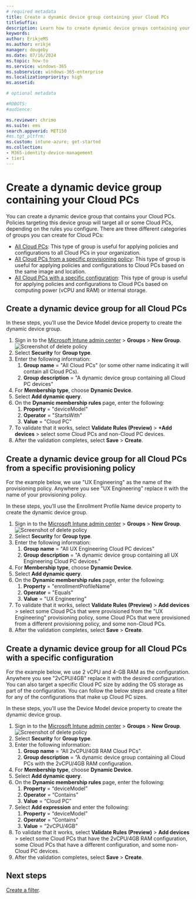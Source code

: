 ```yaml
---
# required metadata
title: Create a dynamic device group containing your Cloud PCs
titleSuffix:
description: Learn how to create dynamic device groups containing your Cloud PCs.
keywords:
author: ErikjeMS  
ms.author: erikje
manager: dougeby
ms.date: 07/16/2024
ms.topic: how-to
ms.service: windows-365
ms.subservice: windows-365-enterprise
ms.localizationpriority: high
ms.assetid: 

# optional metadata

#ROBOTS:
#audience:

ms.reviewer: chrimo
ms.suite: ems
search.appverid: MET150
#ms.tgt_pltfrm:
ms.custom: intune-azure; get-started
ms.collection:
- M365-identity-device-management
- tier1
---
```


# Create a dynamic device group containing your Cloud PCs

You can create a dynamic device group that contains your Cloud PCs. Policies targeting this device group will target all or some Cloud PCs, depending on the rules you configure. There are three different categories of groups you can create for Cloud PCs:

- [All Cloud PCs](#create-a-dynamic-device-group-for-all-cloud-pcs): This type of group is useful for applying policies and configurations to all Cloud PCs in your organization.
- [All Cloud PCs from a specific provisioning policy](#create-a-dynamic-device-group-for-all-cloud-pcs-from-a-specific-provisioning-policy): This type of group is useful for applying policies and configurations to Cloud PCs based on the same image and location.
- [All Cloud PCs with a specific configuration](#create-a-dynamic-device-group-for-all-cloud-pcs-with-a-specific-configuration): This type of group is useful for applying policies and configurations to Cloud PCs based on computing power (vCPU and RAM) or internal storage.

## Create a dynamic device group for all Cloud PCs

In these steps, you’ll use the Device Model device property to create the dynamic device group.

1. Sign in to the [Microsoft Intune admin center](https://go.microsoft.com/fwlink/?linkid=2109431) > **Groups** > **New Group**.
![Screenshot of delete policy](./media/create-dynamic-device-group-all-cloudpcs/create-group.png)
2. Select **Security** for **Group type**.
3. Enter the following information:
    1. **Group name** = "All Cloud PCs" (or some other name indicating it will contain all Cloud PCs).
    2. **Group description** = "A dynamic device group containing all Cloud PC devices"
4. For **Membership type**, choose **Dynamic Device**.
5. Select **Add dynamic query**.
6. On the **Dynamic membership rules** page, enter the following:
    1. **Property** = "deviceModel"
    2. **Operator** = "StartsWith"
    3. **Value** = "Cloud PC"
7. To validate that it works, select **Validate Rules (Preview)** > **+Add devices** > select some Cloud PCs and non-Cloud PC devices.
8. After the validation completes, select **Save** > **Create**.

## Create a dynamic device group for all Cloud PCs from a specific provisioning policy

For the example below, we use "UX Engineering" as the name of the provisioning policy. Anywhere you see "UX Engineering" replace it with the name of your provisioning policy.

In these steps, you’ll use the Enrollment Profile Name device property to create the dynamic device group.

1. Sign in to the [Microsoft Intune admin center](https://go.microsoft.com/fwlink/?linkid=2109431) > **Groups** > **New Group**.
![Screenshot of delete policy](./media/create-dynamic-device-group-all-cloudpcs/create-group.png)
2. Select **Security** for **Group type**.
3. Enter the following information:
    1. **Group name** = "All UX Engineering Cloud PC devices"
    2. **Group description** = "A dynamic device group containing all UX Engineering Cloud PC devices."
4. For **Membership type**, choose **Dynamic Device**.
5. Select **Add dynamic query**.
6. On the **Dynamic membership rules** page, enter the following:
    1. **Property** = "enrollmentProfileName"
    2. **Operator** = "Equals"
    3. **Value** = "UX Engineering"
7. To validate that it works, select **Validate Rules (Preview)** > **Add devices** > select some Cloud PCs that were provisioned from the "UX Engineering" provisioning policy, some Cloud PCs that were provisioned from a different provisioning policy, and some non-Cloud PCs.
8. After the validation completes, select **Save** > **Create**.

## Create a dynamic device group for all Cloud PCs with a specific configuration

For the example below, we use 2 vCPU and 4-GB RAM as the configuration. Anywhere you see "2vCPU/4GB" replace it with the desired configuration. You can also target a specific Cloud PC size by adding the OS storage as part of the configuration. You can follow the below steps and create a filter for any of the configurations that make up Cloud PC sizes.

In these steps, you'll use the Device Model device property to create the dynamic device group.

1. Sign in to the [Microsoft Intune admin center](https://go.microsoft.com/fwlink/?linkid=2109431) > **Groups** > **New Group**.
![Screenshot of delete policy](./media/create-dynamic-device-group-all-cloudpcs/create-group.png)
2. Select **Security** for **Group type**.
3. Enter the following information:
    1. **Group name** = “All 2vCPU/4GB RAM Cloud PCs".
    2. **Group description** = “A dynamic device group containing all Cloud PCs with the 2vCPU/4GB RAM configuration.
4. For **Membership type**, choose **Dynamic Device**.
5. Select **Add dynamic query**.
6. On the **Dynamic membership rules** page, enter the following:
    1. **Property** = “deviceModel”
    2. **Operator** = “Contains”
    3. **Value** = “Cloud PC”
7. Select **Add expression** and enter the following:
    1. **Property** = “deviceModel”
    2. **Operator** = “Contains”
    3. **Value** = “2vCPU/4GB”
8. To validate that it works, select **Validate Rules (Preview)** > **Add devices** > select some Cloud PCs that have the 2vCPU/4GB RAM configuration, some Cloud PCs that have a different configuration, and some non-Cloud PC devices.
9. After the validation completes, select **Save** > **Create**.

<!-- ########################## -->
## Next steps

[Create a filter](create-filter.md).
